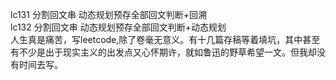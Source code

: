 lc131 分割回文串 动态规划预存全部回文判断+回溯  
lc132 分割回文串 动态规划预存全部回文判断+动态规划  
人生真是痛苦，写leetcode,除了卷毫无意义。有十几篇存稿等着填坑，其中甚至有不少是出于现实主义的出发点又心怀期许，就如鲁迅的野草希望一文。但我却没有时间去写。
